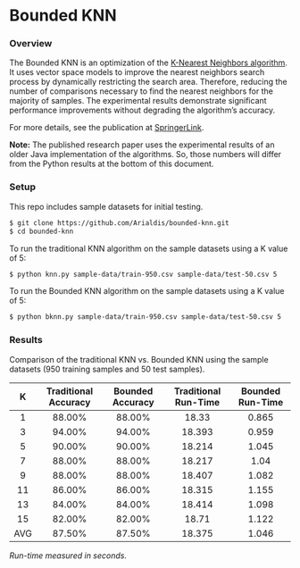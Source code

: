 # Bounded KNN

### Overview
The Bounded KNN is an optimization of the [K-Nearest Neighbors algorithm](https://en.wikipedia.org/wiki/K-nearest_neighbors_algorithm). It uses vector space models to improve the nearest neighbors search process by dynamically restricting the search area. Therefore, reducing the number of comparisons necessary to find the nearest neighbors for the majority of samples. The experimental results demonstrate significant performance improvements without degrading the algorithm’s accuracy.

For more details, see the publication at [SpringerLink](https://link.springer.com/chapter/10.1007%2F978-3-030-12388-8_43).

**Note:** The published research paper uses the experimental results of an older Java implementation of the algorithms. So, those numbers will differ from the Python results at the bottom of this document.

### Setup
This repo includes sample datasets for initial testing.
```sh
$ git clone https://github.com/Arialdis/bounded-knn.git
$ cd bounded-knn
```

To run the traditional KNN algorithm on the sample datasets using a K value of 5:
```sh
$ python knn.py sample-data/train-950.csv sample-data/test-50.csv 5
```

To run the Bounded KNN algorithm on the sample datasets using a K value of 5:
```sh
$ python bknn.py sample-data/train-950.csv sample-data/test-50.csv 5
```

### Results
Comparison of the traditional KNN vs. Bounded KNN using the sample datasets (950 training samples and 50 test samples).

|  K  | Traditional Accuracy | Bounded Accuracy | Traditional Run-Time | Bounded Run-Time |
|:---:|:--------------------:|:----------------:|:--------------------:|:----------------:|
|  1  |        88.00%        |      88.00%      |         18.33        |       0.865      |
|  3  |        94.00%        |      94.00%      |        18.393        |       0.959      |
|  5  |        90.00%        |      90.00%      |        18.214        |       1.045      |
|  7  |        88.00%        |      88.00%      |        18.217        |       1.04       |
|  9  |        88.00%        |      88.00%      |        18.407        |       1.082      |
|  11 |        86.00%        |      86.00%      |        18.315        |       1.155      |
|  13 |        84.00%        |      84.00%      |        18.414        |       1.098      |
|  15 |        82.00%        |      82.00%      |         18.71        |       1.122      |
| AVG |        87.50%        |      87.50%      |        18.375        |       1.046      |

*Run-time measured in seconds.*